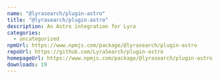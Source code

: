 ```yaml
---
name: "@lyrasearch/plugin-astro"
title: "@lyrasearch/plugin-astro"
description: An Astro integration for Lyra
categories:
  - uncategorized
npmUrl: https://www.npmjs.com/package/@lyrasearch/plugin-astro
repoUrl: https://github.com/LyraSearch/plugin-astro
homepageUrl: https://www.npmjs.com/package/@lyrasearch/plugin-astro
downloads: 19
---
```

